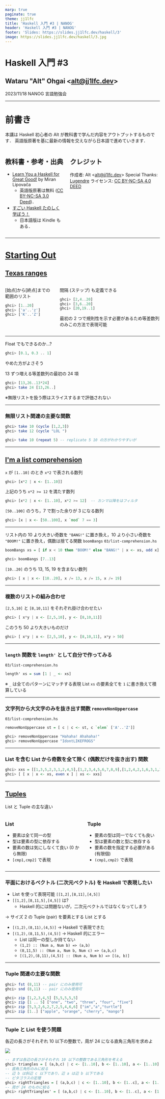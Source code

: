 ```yaml
---
marp: true
paginate: true
theme: jj1lfc
title: 'Haskell 入門 #3 | NANOG'
header: 'Haskell 入門 #3 | NANOG'
footer: 'Slides: https://slides.jj1lfc.dev/haskell/3'
image: https://slides.jj1lfc.dev/haskell/3.jpg
---
```


# Haskell 入門 #3

## Wataru "Alt" Ohgai \<<alt@jj1lfc.dev>\>

2023/11/18 NANOG 言語勉強会

---

# 前書き

本講は Haskell 初心者の Alt が教科書で学んだ内容をアウトプットするものです．
英語版原著を基に最新の情報を交えながら日本語で進めていきます．

<div class='columns'>
<div>

## 教科書・参考・出典

- [Learn You a Haskell for Great Good!](http://learnyouahaskell.com) by Miran Lipovača
  - 英語版原著は無料 ([CC BY-NC-SA 3.0 Deed](https://creativecommons.org/licenses/by-nc-sa/3.0/))．
- [すごい Haskell たのしく学ぼう！](https://www.amazon.co.jp/dp/B009RO80XY)
  - 日本語版は Kindle もある．

</div>
<div>

## クレジット

作成者: Alt \<<alt@jj1lfc.dev>\>
Special Thanks: [Lugendre](https://twitter.com/Lugendre)
ライセンス: [CC BY-NC-SA 4.0 DEED](https://creativecommons.org/licenses/by-nc-sa/4.0/)

</div>
</div>

---

# [Starting Out](http://learnyouahaskell.com/starting-out)

## [Texas ranges](http://learnyouahaskell.com/starting-out#texas-ranges)

<div class='columns'>
<div>

[始点]から[終点]までの範囲のリスト

```haskell
ghci> [1..20]
ghci> ['a'..'z']
ghci> ['K'..'Z']
```

</div>
<div>

間隔 (ステップ) も定義できる

```haskell
ghci> [2,4..20]
ghci> [3,6..20]
ghci> [20,19..1]
```

最初の 2 つで規則性を示す必要があるため等差数列のみこの方法で表現可能

</div>
</div>

---

Float でもできるのか...?

```haskell
ghci> [0.1, 0.3 .. 1]
```

やめた方がよさそう

13 ずつ増える等差数列の最初の 24 項

```haskell
ghci> [13,26..13*24]
ghci> take 24 [13,26..]
```

※無限リストを扱う際はスライスするまで評価されない

---

### 無限リスト関連の主要な関数

```haskell
ghci> take 10 (cycle [1,2,3])
ghci> take 12 (cycle "LOL ")
```

```haskell
ghci> take 10 (repeat 5) -- replicate 5 10 の方がわかりやすいが
```

---

## [I'm a list comprehension](http://learnyouahaskell.com/starting-out#im-a-list-comprehension)

`x` が `[1..10]` のとき `x*2` で表される数列

```haskell
ghci> [x*2 | x <- [1..10]]
```

上記のうち `x*2 >= 12` を満たす数列

```haskell
ghci> [x*2 | x <- [1..10], x*2 >= 12]  -- カンマ以降をはフィルタ
```

`[50..100]` のうち，7 で割った余りが 3 になる数列

```haskell
ghci> [x | x <- [50..100], x `mod` 7 == 3]
```

---

リスト内の 10 より大きい奇数を `"BANG!"` に置き換え，10 より小さい奇数を `"BOOM!"` に置き換え，偶数は捨てる関数 `boomBangs`
`03/list-comprehension.hs`

```haskell
boomBangs xs = [ if x < 10 then "BOOM!" else "BANG!" | x <- xs, odd x]
```

```haskell
ghci> boomBangs [7..13]
```

`[10..20]` のうち 13, 15, 19 を含まない数列

```haskell
ghci> [ x | x <- [10..20], x /= 13, x /= 15, x /= 19]
```

---

### 複数のリストの組み合わせ

`[2,5,10]` と `[8,10,11]` をそれぞれ掛け合わせたい

```haskell
ghci> [ x*y | x <- [2,5,10], y <- [8,10,11]]
```

このうち 50 より大きいものだけ

```haskell
ghci> [ x*y | x <- [2,5,10], y <- [8,10,11], x*y > 50]
```

---

### `length` 関数を `length'` として自分で作ってみる

`03/list-comprehension.hs`

```haskell
length' xs = sum [1 | _ <- xs]
```

※ `_` は全てのパターンにマッチする表現
List `xs` の要素全てを `1` に書き換えて積算している

---

### 文字列から大文字のみを抜き出す関数 `removeNonUppercase`

`03/list-comprehension.hs`

```haskell
removeNonUppercase st = [ c | c <- st, c `elem` ['A'..'Z']]
```

```haskell
ghci> removeNonUppercase "Hahaha! Ahahaha!"
ghci> removeNonUppercase "IdontLIKEFROGS"
```

---

### List を含む List から奇数を全て除く (偶数だけを抜き出す) 関数

```haskell
ghci> xxs = [[1,3,5,2,3,1,2,4,5],[1,2,3,4,5,6,7,8,9],[1,2,4,2,1,6,3,1,3,2,3,6]]
ghci> [ [ x | x <- xs, even x ] | xs <- xxs]
```

---

## [Tuples](http://learnyouahaskell.com/starting-out#tuples)

List と Tuple の主な違い

<div class='columns'>
<div>

### List

- 要素は全て同一の型
- 型は要素の型に依存する
- 要素の数は気にしなくて良い
  (0 から無限)
- `[cmp1,cmp2]` で表現

</div>
<div>

### Tuple

- 要素の型は同一でなくても良い
- 型は要素の数と型に依存する
- 要素の数を指定する必要がある
  (有限個)
- `(cmp1,cmp2)` で表現

</div>
</div>

---

### 平面におけるベクトル (二次元ベクトル) を Haskell で表現したい

- List を使って表現可能 `[[1,2],[8,11],[4,5]]`
- `[[1,2],[8,11,5],[4,5]]` は?
  - Haskell 的には問題ないが，二次元ベクトルではなくなってしまう

→ サイズ 2 の Tuple (pair) を要素とする List とする

- `[(1,2),(8,11),(4,5)]` → Haskell で表現できた
- `[(1,2),(8,11,5),(4,5)]` → Haskell 的にエラー
  - List は同一の型しか持てない
  - `(1,2) :: (Num a, Num b) => (a,b)`
  - `(8,11,5) :: (Num a, Num b, Num c) => (a,b,c)`
  - `[(1,2),(8,11),(4,5)] :: (Num a, Num b) => [(a, b)]`

---

### Tuple 関連の主要な関数

```haskell
ghci> fst (8,11) -- pair にのみ使用可
ghci> snd (8,11) -- pair にのみ使用可
```

```haskell
ghci> zip [1,2,3,4,5] [5,5,5,5,5]
ghci> zip [1 .. 5] ["one", "two", "three", "four", "five"]
ghci> zip [5,3,2,6,2,7,2,5,4,6,6] ["im","a","turtle"]
ghci> zip [1..] ["apple", "orange", "cherry", "mango"]
```

---

### Tuple と List を使う問題

各辺の長さがそれぞれ 10 以下の整数で，周が 24 になる直角三角形を求めよ

![](../images/haskell-rightTriangle.png)

```haskell
-- まずは各辺の長さがそれぞれ 10 以下の整数である三角形を考える
ghci> triangles = [ (a,b,c) | c <- [1..10], b <- [1..10], a <- [1..10] ]
-- 直角三角形のみに絞る
-- 辺 b は斜辺 c 以下であり，辺 a は辺 b 以下である
-- ピタゴラスの定理
ghci> rightTriangles = [ (a,b,c) | c <- [1..10], b <- [1..c], a <- [1..b], a^2 + b^2 == c^2]
-- 周が 24 のものに絞る
ghci> rightTriangles' = [ (a,b,c) | c <- [1..10], b <- [1..c], a <- [1..b], a^2 + b^2 == c^2, a+b+c == 24]
```
